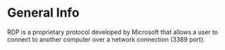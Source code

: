 # General Info 
RDP is a proprietary protocol developed by Microsoft that allows a user to connect to another computer over a network connection (3389 port).
